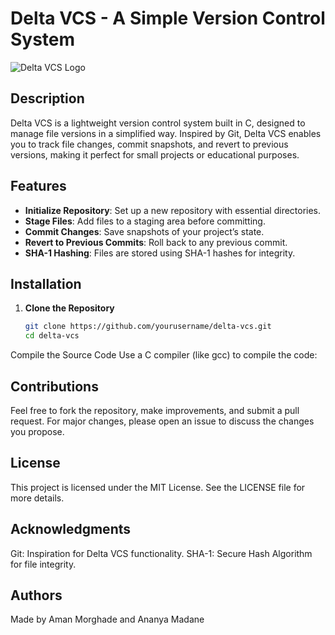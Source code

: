 # Delta VCS - A Simple Version Control System

![Delta VCS Logo](path/to/logo.png)  <!-- Replace with the actual path to your logo image -->

## Description
Delta VCS is a lightweight version control system built in C, designed to manage file versions in a simplified way. Inspired by Git, Delta VCS enables you to track file changes, commit snapshots, and revert to previous versions, making it perfect for small projects or educational purposes.

## Features
- **Initialize Repository**: Set up a new repository with essential directories.
- **Stage Files**: Add files to a staging area before committing.
- **Commit Changes**: Save snapshots of your project’s state.
- **Revert to Previous Commits**: Roll back to any previous commit.
- **SHA-1 Hashing**: Files are stored using SHA-1 hashes for integrity.

## Installation

1. **Clone the Repository**
   ```bash
   git clone https://github.com/yourusername/delta-vcs.git
   cd delta-vcs
Compile the Source Code Use a C compiler (like gcc) to compile the code:


## Contributions 
Feel free to fork the repository, make improvements, and submit a pull request. For major changes, please open an issue to discuss the changes you propose.

## License
This project is licensed under the MIT License. See the LICENSE file for more details.

## Acknowledgments
Git: Inspiration for Delta VCS functionality.
SHA-1: Secure Hash Algorithm for file integrity.

## Authors
Made by Aman Morghade and Ananya Madane
